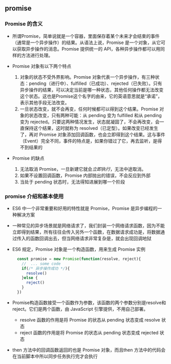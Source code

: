 ## promise
### Promise 的含义
  + 所谓Promise，简单说就是一个容器，里面保存着某个未来才会结束的事件（通常是一个异步操作）的结果。从语法上说，Promise 是一个对象，从它可以获取异步操作的消息。Promise 提供统一的 API，各种异步操作都可以用同样的方法进行处理。 

  + Promise 对象有以下两个特点
    1. 对象的状态不受外界影响。Promise 对象代表一个异步操作，有三种状态：pending（进行中）、fulfilled（已成功）、rejected（已失败）。只有异步操作的结果，可以决定当前是哪一种状态，其他任何操作都无法改变这个状态。这也是Promise这个名字的由来，它的英语意思就是“承诺”，表示其他手段无法改变。
    2. 一旦状态改变，就不会再变，任何时候都可以得到这个结果。Promise 对象的状态改变，只有两种可能：从 pending 变为 fulfilled 和从 pending 变为 rejected。只要这两种情况发生，状态就凝固了，不会再改变，会一直保持这个结果，这时就称为 resolved（已定型）。如果改变已经发生了，再对 Promise 对象添加回调函数，也会立即得到这个结果。这与事件（Event）完全不同，事件的特点是，如果你错过了它，再去监听，是得不到结果的

  + Promise 的缺点
    1. 无法取消 Promise，一旦新建它就会*立即执行*，无法中途取消。
    2. 如果不设置回调函数，Promise 内部抛出的错误，不会反应到外部
    3. 当处于 pending 状态时，无法得知进展到哪一个阶段

### promise 介绍和基本使用
+ ES6 中一个非常重要和好用的特性就是 Promise，Promise 是异步编程的一种解决方案
+ 一种常见的异步场景就是网络请求了，我们封装一个网络请求函数，因为不能立即得到结果，所有往往会传入另外一个函数，在数据请求成功是，将数据通过传入的函数回调出去，但当网络请求非常复杂是，就会出现回调地狱
+ ES6 规定，Promise 对象是一个构造函数，用来生成 Promise 实例
  ```javascript
    const promise = new Promise(function(resolve, reject){
      //  ... some code 
      if(/* 异步操作成功 */){
        resolve()
      }else {
        reject()
      }
    })
  ```
+ Promise构造函数接受一个函数作为参数，该函数的两个参数分别是resolve和reject。它们是两个函数，由 JavaScript 引擎提供，不用自己部署。
  - resolve 函数的作用是将 Promise 的状态从 pending 状态变成 resolve 状态
  - reject 函数的作用是将 Promise 的状态从 pending 状态变成 rejected 状态

+ then 方法中的回调函数返回的也是 Promise 对象，而且then 方法中的代码会在当前脚本中所以同步任务执行完才会执行




  ```javascript

  ```
